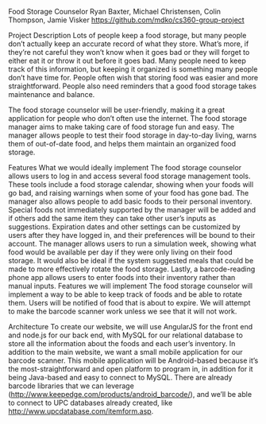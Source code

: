 Food Storage Counselor
Ryan Baxter, Michael Christensen, Colin Thompson, Jamie Visker
https://github.com/mdko/cs360-group-project

Project Description
Lots of people keep a food storage, but many people don’t actually keep an accurate record of what they store. What’s more, if they’re not careful they won’t know when it goes bad or they will forget to either eat it or throw it out before it goes bad. Many people need to keep track of this information, but keeping it organized is something many people don’t have time for. People often wish that storing food was easier and more straightforward. People also need reminders that a good food storage takes maintenance and balance.

The food storage counselor will be user-friendly, making it a great application for people who don’t often use the internet. The food storage manager aims to make taking care of food storage fun and easy. The manager allows people to test their food storage in day-to-day living, warns them of out-of-date food, and helps them maintain an organized food storage.

Features
What we would ideally implement
The food storage counselor allows users to log in and access several food storage management tools. These tools include a food storage calendar, showing when your foods will go bad, and raising warnings when some of your food has gone bad. The manager also allows people to add basic foods to their personal inventory. Special foods not immediately supported by the manager will be added and if others add the same item they can take other user’s inputs as suggestions. Expiration dates and other settings can be customized by users after they have logged in, and their preferences will be bound to their account. The manager allows users to run a simulation week, showing what food would be available per day if they were only living on their food storage. It would also be ideal if the system suggested meals that could be made to more effectively rotate the food storage. Lastly, a barcode-reading phone app allows users to enter foods into their inventory rather than manual inputs.
Features we will implement
The food storage counselor will implement a way to be able to keep track of foods and be able to rotate them. Users will be notified of food that is about to expire. We will attempt to make the barcode scanner work unless we see that it will not work.

Architecture
To create our website, we will use AngularJS for the front end and node.js for our back end, with MySQL for our relational database to store all the information about the foods and each user’s inventory.
In addition to the main website, we want a small mobile application for our barcode scanner. This mobile application will be Android-based because it’s the most-straightforward and open platform to program in, in addition for it being Java-based and easy to connect to MySQL. There are already barcode libraries that we can leverage (http://www.keepedge.com/products/android_barcode/), and we’ll be able to connect to UPC databases already created, like http://www.upcdatabase.com/itemform.asp.